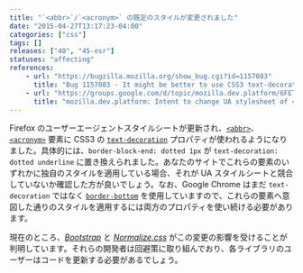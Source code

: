 ```yaml
---
title: "`<abbr>`/`<acronym>` の既定のスタイルが変更されました"
date: "2015-04-27T13:17:23-04:00"
categories: ["css"]
tags: []
releases: ["40", "45-esr"]
statuses: "affecting"
references:
    - url: "https://bugzilla.mozilla.org/show_bug.cgi?id=1157083"
      title: "Bug 1157083 - It might be better to use CSS3 text-decoration for the UA stylesheet of <abbr> and <acronym> rather than border-bottom"
    - url: "https://groups.google.com/d/topic/mozilla.dev.platform/6FETMqsuQhk/discussion"
      title: "mozilla.dev.platform: Intent to change UA stylesheet of <abbr> and <acronym> (using border-bottom -> CSS 3 text-decoration)"
---
```

Firefox のユーザーエージェントスタイルシートが更新され、[`<abbr>`](https://developer.mozilla.org/docs/Web/HTML/Element/abbr)、[`<acronym>`](https://developer.mozilla.org/docs/Web/HTML/Element/acronym) 要素に CSS3 の [`text-decoration`](https://developer.mozilla.org/docs/Web/CSS/text-decoration) プロパティが使われるようになりました。具体的には、`border-block-end: dotted 1px` が `text-decoration: dotted underline` に置き換えられました。あなたのサイトでこれらの要素のいずれかに独自のスタイルを適用している場合、それが UA スタイルシートと競合していないか確認した方が良いでしょう。なお、Google Chrome はまだ `text-decoration` ではなく [`border-bottom`](https://developer.mozilla.org/docs/Web/CSS/border-bottom) を使用していますので、これらの要素へ意図した通りのスタイルを適用するには両方のプロパティを使い続ける必要があります。

現在のところ、[*Bootstrap*](https://github.com/twbs/bootstrap/issues/16574) と [*Normalize.css*](https://github.com/necolas/normalize.css/pull/451) がこの変更の影響を受けることが判明しています。それらの開発者は回避策に取り組んでおり、各ライブラリのユーザーはコードを更新する必要があるでしょう。
